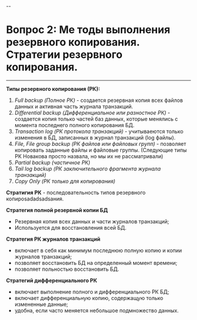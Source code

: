 --

# Вопрос 2: Ме  тоды выполнения резервного копирования. Стратегии резервного копирования.

---

**Типы резервного копирования (РК):**

1. _Full backup (Полное РК)_ - создается резервная копия всех файлов данных и активная часть журнала транзакций.
2. _Differential backup (Дифференциальное или разностное РК)_ - создается копия только частей баз данных, которые менялись с момента последнего полного копирования БД.
3. _Transaction log (РК протокола транзакций)_ - учитываеются только изменения в БД, записанных в журнал транзакций (log файлы).
4. _File, File group backup (РК файлов или файловых групп)_ - позволяет копировать заданные файлы и файловые группы.
   (Следующие типы РК Новакова просто назвала, но мы их не рассматривали)
5. _Partial backup (частичное РК)_
6. _Tail log backup (РК заключительного фрагмента журнала транзакций)_
7. _Copy Only (РК только для копирования)_

**Стратигия РК** - последовательность типов резервного копироsadadsadsaния.

**Стратегия полной резервной копии БД**

- Резервная копия всех данных и части журналов транзакций;
- Используется для восстановления всей БД.

**Стратегия РК журналов транзакций**

- включает в себя как минимум последнюю полную копию и копии журналов транзакций;
- позволяет восстановить БД на определенный момент времени;
- позволяет польностью восстановить БД.

**Стратегий дифференциального РК**

- включает выполнение полного и дифференциального РК БД;
- включает дифференциальную копию, содержащую только измененные данные;
- удобна, если часто меняется небольшое подмножество данных.
